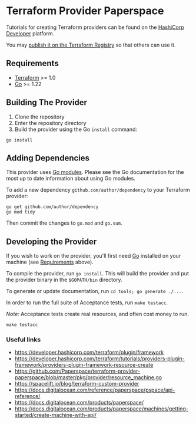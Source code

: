 # Terraform Provider Paperspace

Tutorials for creating Terraform providers can be found on the [HashiCorp Developer](https://developer.hashicorp.com/terraform/tutorials/providers-plugin-framework) platform.


You may [publish it on the Terraform Registry](https://developer.hashicorp.com/terraform/registry/providers/publishing) so that others can use it.


## Requirements

- [Terraform](https://developer.hashicorp.com/terraform/downloads) >= 1.0
- [Go](https://golang.org/doc/install) >= 1.22

## Building The Provider

1. Clone the repository
1. Enter the repository directory
1. Build the provider using the Go `install` command:

```shell
go install
```

## Adding Dependencies

This provider uses [Go modules](https://github.com/golang/go/wiki/Modules).
Please see the Go documentation for the most up to date information about using Go modules.

To add a new dependency `github.com/author/dependency` to your Terraform provider:

```shell
go get github.com/author/dependency
go mod tidy
```

Then commit the changes to `go.mod` and `go.sum`.

## Developing the Provider

If you wish to work on the provider, you'll first need [Go](http://www.golang.org) installed on your machine (see [Requirements](#requirements) above).

To compile the provider, run `go install`. This will build the provider and put the provider binary in the `$GOPATH/bin` directory.

To generate or update documentation, run `cd tools; go generate ./...`.

In order to run the full suite of Acceptance tests, run `make testacc`.

*Note:* Acceptance tests create real resources, and often cost money to run.

```shell
make testacc
```

### Useful links

- https://developer.hashicorp.com/terraform/plugin/framework
- https://developer.hashicorp.com/terraform/tutorials/providers-plugin-framework/providers-plugin-framework-resource-create
- https://github.com/Paperspace/terraform-provider-paperspace/blob/master/pkg/provider/resource_machine.go
- https://spacelift.io/blog/terraform-custom-provider
- https://docs.digitalocean.com/reference/paperspace/pspace/api-reference/
- https://docs.digitalocean.com/products/paperspace/
- https://docs.digitalocean.com/products/paperspace/machines/getting-started/create-machine-with-api/
